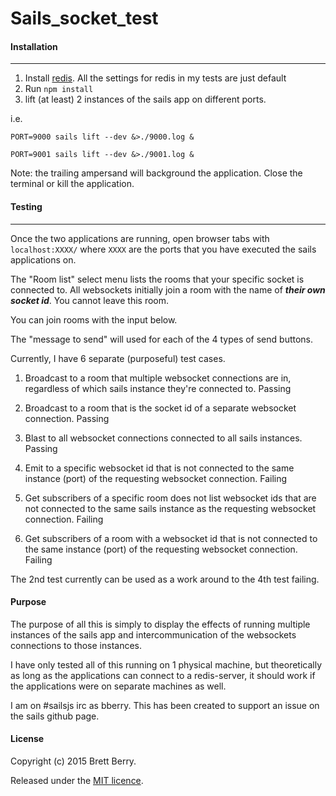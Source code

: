 # Sails_socket_test#### Installation---1. Install [redis](http://redis.io/download). All the settings for redis in my tests are just default2. Run `npm install`3. lift (at least) 2 instances of the sails app on different ports.i.e.`PORT=9000 sails lift --dev &>./9000.log &``PORT=9001 sails lift --dev &>./9001.log &`Note: the trailing ampersand will background the application.  Close the terminal or kill the application.#### Testing---Once the two applications are running, open browser tabs with `localhost:XXXX/` where `XXXX` are the ports that you have executed the sails applications on.The "Room list" select menu lists the rooms that your specific socket is connected to.  All websockets initially join a room with the name of _**their own socket id**_.  You cannot leave this room.  You can join rooms with the input below.  The "message to send"  will used for each of the 4 types of send buttons.Currently, I have 6 separate (purposeful) test cases.
1. Broadcast to a room that multiple websocket connections are in, regardless of which sails instance they're connected to. Passing
2. Broadcast to a room that is the socket id of a separate websocket connection. Passing
3. Blast to all websocket connections connected to all sails instances. Passing
4. Emit to a specific websocket id that is not connected to the same instance (port) of the requesting websocket connection. Failing

5. Get subscribers of a specific room does not list websocket ids that are not connected to the same sails instance as the requesting websocket connection. Failing

6. Get subscribers of a room with a websocket id that is not connected to the same instance (port) of the requesting websocket connection. Failing

The 2nd test currently can be used as a work around to the 4th test failing.#### PurposeThe purpose of all this is simply to display the effects of running multiple instances of the sails app and intercommunication of the websockets connections to those instances.I have only tested all of this running on 1 physical machine, but theoretically as long as the applications can connect to a redis-server, it should work if the applications were on separate machines as well.I am on #sailsjs irc as bberry.  This has been created to support an issue on the sails github page.#### LicenseCopyright (c) 2015 Brett Berry.Released under the [MIT licence](https://github.com/sails_socket_test/blob/master/LICENCE).